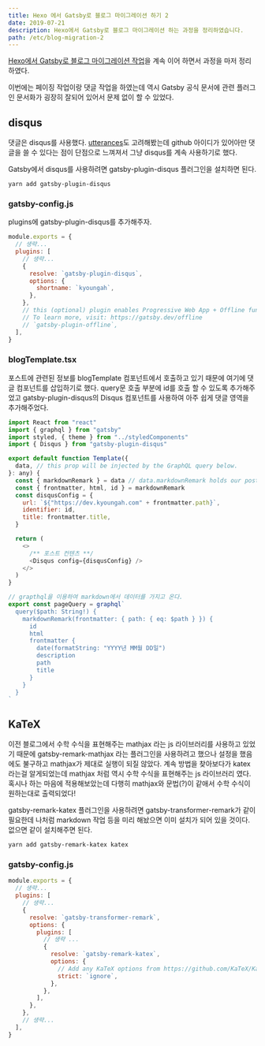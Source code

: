 ```yaml
---
title: Hexo 에서 Gatsby로 블로그 마이그레이션 하기 2
date: 2019-07-21
description: Hexo에서 Gatsby로 블로그 마이그레이션 하는 과정을 정리하였습니다.
path: /etc/blog-migration-2
---
```


[Hexo에서 Gatsby로 블로그 마이그레이션 작업](/etc/blog-migration/)을 계속 이어 하면서 과정을 마저 정리 하였다.

이번에는 페이징 작업이랑 댓글 작업을 하였는데 역시 Gatsby 공식 문서에 관련 플러그인 문서화가 굉장히 잘되어 있어서 문제 없이 할 수 있었다.

## disqus

댓글은 disqus를 사용했다. [utterances](https://github.com/utterance/utterances)도 고려해봤는데 github 아이디가 있어아만 댓글을 쓸 수 있다는 점이 단점으로 느껴져서 그냥 disqus를 계속 사용하기로 했다.

Gatsby에서 disqus를 사용하려면 gatsby-plugin-disqus 플러그인을 설치하면 된다.

```
yarn add gatsby-plugin-disqus
```

### gatsby-config.js

plugins에 gatsby-plugin-disqus를 추가해주자.

```javascript
module.exports = {
  // 생략...
  plugins: [
    // 생략...
    {
      resolve: `gatsby-plugin-disqus`,
      options: {
        shortname: `kyoungah`,
      },
    },
    // this (optional) plugin enables Progressive Web App + Offline functionality
    // To learn more, visit: https://gatsby.dev/offline
    // `gatsby-plugin-offline`,
  ],
}
```

### blogTemplate.tsx

포스트에 관련된 정보를 blogTemplate 컴포넌트에서 호출하고 있기 때문에 여기에 댓글 컴포넌트를 삽입하기로 했다. query문 호출 부분에 id를 호출 할 수 있도록 추가해주었고 gatsby-plugin-disqus의 Disqus 컴포넌트를 사용하여 아주 쉽게 댓글 영역을 추가해주었다.

```javascript
import React from "react"
import { graphql } from "gatsby"
import styled, { theme } from "../styledComponents"
import { Disqus } from "gatsby-plugin-disqus"

export default function Template({
  data, // this prop will be injected by the GraphQL query below.
}: any) {
  const { markdownRemark } = data // data.markdownRemark holds our post data
  const { frontmatter, html, id } = markdownRemark
  const disqusConfig = {
    url: `${"https://dev.kyoungah.com" + frontmatter.path}`,
    identifier: id,
    title: frontmatter.title,
  }

  return (
    <>
      /** 포스트 컨텐츠 **/
      <Disqus config={disqusConfig} />
    </>
  )
}

// grapthql을 이용하여 markdown에서 데이터를 가지고 온다.
export const pageQuery = graphql`
  query($path: String!) {
    markdownRemark(frontmatter: { path: { eq: $path } }) {
      id
      html
      frontmatter {
        date(formatString: "YYYY년 MM월 DD일")
        description
        path
        title
      }
    }
  }
`
```

## KaTeX

이전 블로그에서 수학 수식을 표현해주는 mathjax 라는 js 라이브러리를 사용하고 있었기 때문에 gatsby-remark-mathjax 라는 플러그인을 사용하려고 했으나 설정을 했음에도 불구하고 mathjax가 제대로 실행이 되질 않았다. 계속 방법을 찾아보다가 katex라는걸 알게되었는데 mathjax 처럼 역시 수학 수식을 표현해주는 js 라이브러리 였다. 혹시나 하는 마음에 적용해보았는데 다행히 mathjax와 문법(?)이 같애서 수학 수식이 원하는대로 출력되었다!

gatsby-remark-katex 플러그인을 사용하려면 gatsby-transformer-remark가 같이 필요한데 나처럼 markdown 작업 등을 미리 해놨으면 이미 설치가 되어 있을 것이다. 없으면 같이 설치해주면 된다.

```
yarn add gatsby-remark-katex katex
```

### gatsby-config.js

```js
module.exports = {
  // 생략...
  plugins: [
    // 생략...
    {
      resolve: `gatsby-transformer-remark`,
      options: {
        plugins: [
          // 생략 ...
          {
            resolve: `gatsby-remark-katex`,
            options: {
              // Add any KaTeX options from https://github.com/KaTeX/KaTeX/blob/master/docs/options.md here
              strict: `ignore`,
            },
          },
        ],
      },
    },
    // 생략...
  ],
}
```
